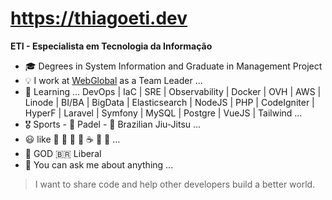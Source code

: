 # https://thiagoeti.dev

**ETI - Especialista em Tecnologia da Informação**

- 🎓 Degrees in System Information and Graduate in Management Project
- 💡 I work at [WebGlobal](https://webglobal.com.br) as a Team Leader ...
- 🌱 Learning ... DevOps | IaC | SRE | Observability | Docker | OVH | AWS | Linode | BI/BA | BigData | Elasticsearch | NodeJS | PHP | CodeIgniter | HyperF | Laravel | Symfony | MySQL | Postgre | VueJS | Tailwind ...
- 🎖️ Sports - 🎾 Padel - 🥋 Brazilian Jiu-Jitsu ...
- 😃 like 🍕 🍝 🍔 🍪 ☕ 🧉 🍺 ...
- 🌾 GOD 🇧🇷 Liberal
- 💬 You can ask me about anything ...

> I want to share code and help other developers build a better world.
